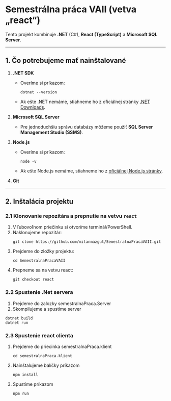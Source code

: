 # Semestrálna práca VAII (vetva „react“)

Tento projekt kombinuje **.NET** (C#), **React (TypeScript)** a **Microsoft SQL Server**.

---

## 1. Čo potrebujeme mať nainštalované

1. **.NET SDK**  
   - Overíme si príkazom:
     ```
     dotnet --version
     ```
   - Ak ešte .NET nemáme, stiahneme ho z oficiálnej stránky [.NET Downloads](https://dotnet.microsoft.com/en-us/download).

2. **Microsoft SQL Server**  
   - Pre jednoduchšiu správu databázy môžeme použiť **SQL Server Management Studio (SSMS)**.

3. **Node.js**  
   - Overíme si príkazom:
     ```
     node -v
     ```
   - Ak ešte Node.js nemáme, stiahneme ho z [oficiálnej Node.js stránky](https://nodejs.org/).

4. **Git**  

---

## 2. Inštalácia projektu

### 2.1 Klonovanie repozitára a prepnutie na vetvu `react`

1. V ľubovoľnom priečinku si otvoríme terminál/PowerShell.  
2. Naklonujeme repozitár:
   ```
   git clone https://github.com/milanmazgut/SemestralnaPracaVAII.git
   ```
3. Prejdeme do zložky projektu:
   ```
   cd SemestralnaPracaVAII
   ```
4. Prepneme sa na vetvu react:
   ```
   git checkout react
   ```
### 2.2 Spustenie .Net servera
  1. Prejdeme do zalozky semestralnaPraca.Server
  2. Skompilujeme a spustime server
   ```
   dotnet build
   dotnet run
   ```
### 2.3 Spustenie react clienta
1. Prejdeme do priecinka semestralnaPraca.klient
   ```
   cd semestralnaPraca.klient
   ```
2. Nainštalujeme balíčky príkazom
   ```
   npm install
   ```
4. Spustíme príkazom
   ```
   npm run
   ```




   
